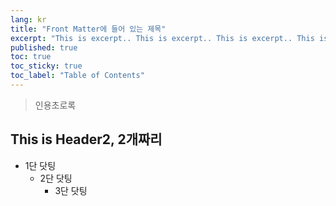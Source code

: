 ```yaml
---
lang: kr
title: "Front Matter에 들어 있는 제목"
excerpt: "This is excerpt.. This is excerpt.. This is excerpt.. This is excerpt.. This is excerpt.. This is excerpt.. "
published: true
toc: true
toc_sticky: true
toc_label: "Table of Contents"
---
```



> 인용초로록


## This is Header2, 2개짜리

- 1단 닷팅
  - 2단 닷팅
    - 3단 닷팅
